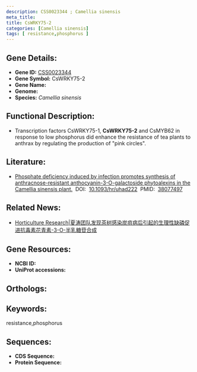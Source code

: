 ```yaml
---
description: CSS0023344 ; Camellia sinensis
meta_title:
title: CsWRKY75-2
categories: [Camellia sinensis]
tags: [ resistance,phosphorus ]
---
```


## Gene Details:
- **Gene ID:**	[CSS0023344]()
- **Gene Symbol:** CsWRKY75-2
- **Gene Name:** 
- **Genome:** []()
- **Species:** *Camellia sinensis*

## Functional Description:
   - Transcription factors CsWRKY75-1, **CsWRKY75-2** and CsMYB62 in response to low phosphorus did enhance the resistance of tea plants to anthrax by regulating the production of "pink circles".

## Literature:
   - [Phosphate deficiency induced by infection promotes synthesis of anthracnose-resistant anthocyanin-3-O-galactoside phytoalexins in the Camellia sinensis plant.]( https://academic.oup.com/hr/article/10/12/uhad222/7380780?login=false#429064804)&nbsp;&nbsp;DOI:&nbsp;&nbsp;[10.1093/hr/uhad222](https://academic.oup.com/hr/article/10/12/uhad222/7380780?login=false#429064804)&nbsp;&nbsp;PMID:&nbsp;&nbsp;[38077497](https://pubmed.ncbi.nlm.nih.gov/38077497/)

## Related News:
   - [Horticulture Research|夏涛团队发现茶树感染炭疽病后引起的生理性缺磷促进抗毒素花青素-3-O-半乳糖苷合成](https://mp.weixin.qq.com/s?__biz=Mzg3MDEwNDEyMg==&mid=2247560860&idx=4&sn=5436f33c3a4fa62ed51ce541bdf86da6&chksm=cf47ff11ac11f04ae19d0878ccb5607a4ca3bcc5ad461e9a0dab1d41f85853c40c9ae6879885&scene=27#wechat_redirect)

## Gene Resources:
- **NCBI ID:** [](https://www.ncbi.nlm.nih.gov/gene/?term=)
- **UniProt accessions:** [](https://www.uniprot.org/uniprotkb//entry)

## Orthologs:


## Keywords:
resistance,phosphorus

## Sequences:
- **CDS Sequence:**
- **Protein Sequence:**
